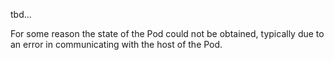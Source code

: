 tbd...

For some reason the state of the Pod could not be obtained, typically due to an error in communicating with the host of the Pod.
